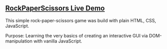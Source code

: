 ## **[RockPaperScissors Live Demo](https://engineman11.github.io/RockPaperScissors/)**

This simple rock-paper-scissors game was build with plain HTML, CSS, JavaScript.

Purpose: Learning the very basics of creating an interactive GUI via DOM-manipulation with vanilla JavaScript.
